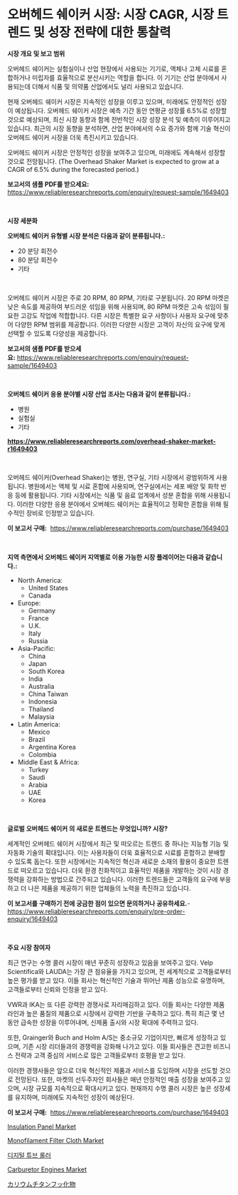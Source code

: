 <p><h1>오버헤드 쉐이커 시장: 시장 CAGR, 시장 트렌드 및 성장 전략에 대한 통찰력</h1></p><p><strong>시장 개요 및 보고 범위</strong></p>
<p><p>오버헤드 쉐이커는 실험실이나 산업 현장에서 사용되는 기기로, 액체나 고체 시료를 혼합하거나 미립자를 효율적으로 분산시키는 역할을 합니다. 이 기기는 산업 분야에서 사용되는데 더해서 식품 및 의약품 산업에서도 널리 사용되고 있습니다. </p><p>현재 오버헤드 쉐이커 시장은 지속적인 성장을 이루고 있으며, 미래에도 안정적인 성장이 예상됩니다. 오버헤드 쉐이커 시장은 예측 기간 동안 연평균 성장률 6.5%로 성장할 것으로 예상되며, 최신 시장 동향과 함께 전반적인 시장 성장 분석 및 예측이 이루어지고 있습니다. 최근의 시장 동향을 분석하면, 산업 분야에서의 수요 증가와 함께 기술 혁신이 오버헤드 쉐이커 시장을 더욱 촉진시키고 있습니다. </p><p>오버헤드 쉐이커 시장은 안정적인 성장을 보여주고 있으며, 미래에도 계속해서 성장할 것으로 전망됩니다. (The Overhead Shaker Market is expected to grow at a CAGR of 6.5% during the forecasted period.)</p></p>
<p><strong>보고서의 샘플 PDF를 받으세요:</strong> <a href="https://www.reliableresearchreports.com/enquiry/request-sample/1649403">https://www.reliableresearchreports.com/enquiry/request-sample/1649403</a></p>
<p>&nbsp;</p>
<p><strong>시장 세분화</strong></p>
<p><strong>오버헤드 쉐이커 유형별 시장 분석은 다음과 같이 분류됩니다.:</strong></p>
<p><ul><li>20 분당 회전수</li><li>80 분당 회전수</li><li>기타</li></ul></p>
<p>&nbsp;</p>
<p><p>오버헤드 쉐이커 시장은 주로 20 RPM, 80 RPM, 기타로 구분됩니다. 20 RPM 마켓은 낮은 속도를 제공하여 부드러운 섞임을 위해 사용되며, 80 RPM 마켓은 고속 섞임이 필요한 고강도 작업에 적합합니다. 다른 시장은 특별한 요구 사항이나 사용자 요구에 맞추어 다양한 RPM 범위를 제공합니다. 이러한 다양한 시장은 고객이 자신의 요구에 맞게 선택할 수 있도록 다양성을 제공합니다.</p></p>
<p><strong>보고서의 샘플 PDF를 받으세요:</strong>&nbsp;<a href="https://www.reliableresearchreports.com/enquiry/request-sample/1649403">https://www.reliableresearchreports.com/enquiry/request-sample/1649403</a></p>
<p>&nbsp;</p>
<p><strong> 오버헤드 쉐이커 응용 분야별 시장 산업 조사는 다음과 같이 분류됩니다.:</strong></p>
<p><ul><li>병원</li><li>실험실</li><li>기타</li></ul></p>
<p><strong><a href="https://www.reliableresearchreports.com/overhead-shaker-market-r1649403">https://www.reliableresearchreports.com/overhead-shaker-market-r1649403</a></strong></p>
<p>&nbsp;</p>
<p><p>오버헤드 쉐이커(Overhead Shaker)는 병원, 연구실, 기타 시장에서 광범위하게 사용됩니다. 병원에서는 액체 및 시료 혼합에 사용되며, 연구실에서는 세포 배양 및 화학 반응 등에 활용됩니다. 기타 시장에서는 식품 및 음료 업계에서 성분 혼합을 위해 사용됩니다. 이러한 다양한 응용 분야에서 오버헤드 쉐이커는 효율적이고 정확한 혼합을 위해 필수적인 장비로 인정받고 있습니다.</p></p>
<p><strong>이 보고서 구매:</strong>&nbsp; <a href="https://www.reliableresearchreports.com/purchase/1649403">https://www.reliableresearchreports.com/purchase/1649403</a></p>
<p>&nbsp;</p>
<p><strong>지역 측면에서 오버헤드 쉐이커 지역별로 이용 가능한 시장 플레이어는 다음과 같습니다.:</strong></p>
<p><ul>
    <li>
        North America:
        <ul>
            <li>United States</li>
            <li>Canada</li>
        </ul>
    </li>
    <li>
        Europe:
        <ul>
            <li>Germany</li>
            <li>France</li>
            <li>U.K.</li>
            <li>Italy</li>
            <li>Russia</li>
        </ul>
    </li>
    <li>
        Asia-Pacific:
        <ul>
            <li>China</li>
            <li>Japan</li>
            <li>South Korea</li>
            <li>India</li>
            <li>Australia</li>
            <li>China Taiwan</li>
            <li>Indonesia</li>
            <li>Thailand</li>
            <li>Malaysia</li>
        </ul>
    </li>
    <li>
        Latin America:
        <ul>
            <li>Mexico</li>
            <li>Brazil</li>
            <li>Argentina Korea</li>
            <li>Colombia</li>
        </ul>
    </li>
    <li>
        Middle East & Africa:
        <ul>
            <li>Turkey</li>
            <li>Saudi</li>
            <li>Arabia</li>
            <li>UAE</li>
            <li>Korea</li>
        </ul>
    </li>
    </ul></p>
<p>&nbsp;</p>
<p><strong>글로벌 오버헤드 쉐이커 의 새로운 트렌드는 무엇입니까? 시장?</strong></p>
<p><p>세계적인 오버헤드 쉐이커 시장에서 최근 및 떠오르는 트렌드 중 하나는 지능형 기능 및 자동화 기술의 확대입니다. 이는 사용자들이 더욱 효율적으로 시료를 혼합하고 분배할 수 있도록 돕는다. 또한 시장에서는 지속적인 혁신과 새로운 소재의 활용이 중요한 트렌드로 떠오르고 있습니다. 더욱 환경 친화적이고 효율적인 제품을 개발하는 것이 시장 경쟁력을 강화하는 방법으로 간주되고 있습니다. 이러한 트렌드들은 고객들의 요구에 부응하고 더 나은 제품을 제공하기 위한 업체들의 노력을 촉진하고 있습니다.</p></p>
<p><strong>이 보고서를 구매하기 전에 궁금한 점이 있으면 문의하거나 공유하세요.</strong>- <a href="https://www.reliableresearchreports.com/enquiry/pre-order-enquiry/1649403">https://www.reliableresearchreports.com/enquiry/pre-order-enquiry/1649403</a></p>
<p>&nbsp;</p>
<p><strong>주요 시장 참여자</strong></p>
<p><p>최근 연구는 수명 콜러 시장이 매년 꾸준히 성장하고 있음을 보여주고 있다. Velp Scientifica와 LAUDA는 가장 큰 점유율을 가지고 있으며, 전 세계적으로 고객들로부터 높은 평가를 받고 있다. 이들 회사는 혁신적인 기술과 뛰어난 제품 성능으로 유명하며, 고객들로부터 신뢰와 인정을 받고 있다.</p><p>VWR과 IKA는 또 다른 강력한 경쟁사로 자리매김하고 있다. 이들 회사는 다양한 제품 라인과 높은 품질의 제품으로 시장에서 강력한 기반을 구축하고 있다. 특히 최근 몇 년 동안 급속한 성장을 이루어내며, 신제품 출시와 시장 확대에 주력하고 있다.</p><p>또한, Grainger와 Buch and Holm A/S는 중소규모 기업이지만, 빠르게 성장하고 있으며, 기존 시장 리더들과의 경쟁력을 강화해 나가고 있다. 이들 회사들은 견고한 비즈니스 전략과 고객 중심의 서비스로 많은 고객들로부터 호평을 받고 있다.</p><p>이러한 경쟁사들은 앞으로 더욱 혁신적인 제품과 서비스를 도입하며 시장을 선도할 것으로 전망된다. 또한, 마켓의 선두주자인 회사들은 매년 안정적인 매출 성장을 보여주고 있으며, 시장 규모를 지속적으로 확대시키고 있다. 현재까지 수명 콜러 시장은 높은 성장세를 유지하며, 미래에도 지속적인 성장이 예상된다.</p></p>
<p><strong>이 보고서 구매:</strong>&nbsp;&nbsp;<a href="https://www.reliableresearchreports.com/purchase/1649403">https://www.reliableresearchreports.com/purchase/1649403</a></p>
<p><p><a href="https://issuu.com/reportprime-2/docs/insulation-panel-market-size-2030.pptx">Insulation Panel Market</a></p><p><a href="https://issuu.com/reportprime-2/docs/monofilament-filter-cloth-market-size-2030.pptx">Monofilament Filter Cloth Market</a></p><p><a href="https://github.com/vseigx30c9a1j/Market-Research-Report-List-1/blob/main/851372928556.md">디지털 튜브 롤러</a></p><p><a href="https://github.com/jj19131/Market-Research-Report-List-2/blob/main/carburetor-engines-market.md">Carburetor Engines Market</a></p><p><a href="https://github.com/EthanMorar2011/Market-Research-Report-List-1/blob/main/371939431125.md">カリウムチタンフッ化物</a></p></p>